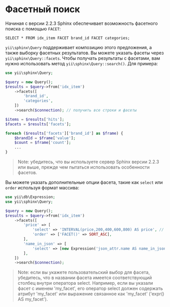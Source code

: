Фасетный поиск
============

Начиная с версии 2.2.3 Sphinx обеспечивает возможность фасетного поиска с помощью `FACET`:

```
SELECT * FROM idx_item FACET brand_id FACET categories;
```

`yii\sphinx\Query` поддерживает композицию этого предложения, а также выборку фасетных результатов. Вы можете указать фасеты через `yii\sphinx\Query::facets`. Чтобы получать результаты с фасетами, вам нужно использовать метод `yii\sphinx\Query::search()`.
Для примера:

```php
use yii\sphinx\Query;

$query = new Query();
$results = $query->from('idx_item')
    ->facets([
        'brand_id',
        'categories',
    ])
    ->search($connection); // получить все строки и фасеты

$items = $results['hits'];
$facets = $results['facets'];

foreach ($results['facets']['brand_id'] as $frame) {
    $brandId = $frame['value'];
    $count = $frame['count'];
    ...
}
```

> Note: убедитесь, что вы используете сервер Sphinx версии 2.2.3 или выше, прежде чем пытаться использовать особенности фасетов.

Вы можете указать дополнительные опции фасета, такие как `select` или `order` используя формат массива:

```php
use yii\db\Expression;
use yii\sphinx\Query;

$query = new Query();
$results = $query->from('idx_item')
    ->facets([
        'price' => [
            'select' => 'INTERVAL(price,200,400,600,800) AS price', // using function
            'order' => ['FACET()' => SORT_ASC],
        ],
        'name_in_json' => [
            'select' => [new Expression('json_attr.name AS name_in_json')], // необходимо использовать `Expression`, чтобы избежать ненужного цитирования
        ],
    ])
    ->search($connection);
```

> Note: если вы укажете пользовательский выбор для фасета, убедитесь, что в названии фасета имеется соответствующий столбец внутри оператора select. Например, если вы указали фасет с именем 'my_facet', его оператор select должен содержать атрибут 'my_facet' или выражение связанное как 'my_facet' ('expr() AS my_facet').